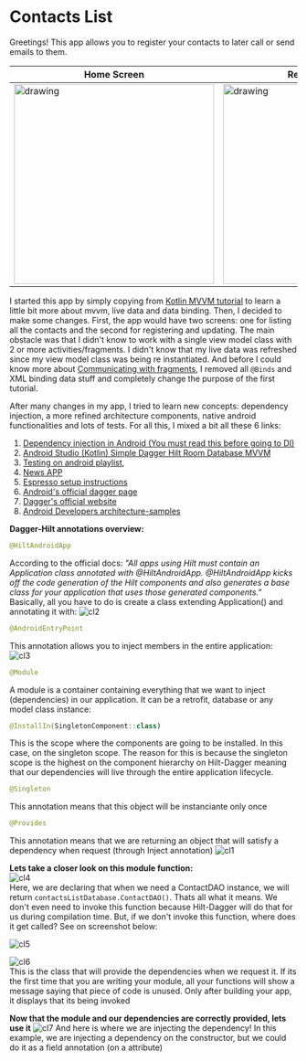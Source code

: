 # Contacts List

Greetings! This app allows you to register your contacts to later call or send emails to them.


| Home Screen      | Register Screen      |
|------------|-------------|
|   <img src="https://user-images.githubusercontent.com/66192808/116832889-d6a76d80-ab8c-11eb-80e5-1a48cd3e9c4c.gif" alt="drawing" width="350"/>|<img src="https://user-images.githubusercontent.com/66192808/117049933-2ac86400-aceb-11eb-9054-13fe7cf991af.gif" alt="drawing" width="350">|

I started this app by simply copying from [Kotlin MVVM tutorial](https://www.youtube.com/watch?v=v2yocpEcE_g) to learn a little bit more about mvvm, live data and data binding.
Then, I decided to make some changes. First, the app would have two screens: one for listing all the contacts and the second for registering and updating. The main obstacle was that I didn't know to work with a single view model class with 2 or more activities/fragments. I didn't know that my live data was refreshed since my view model class was being re instantiated. And before I could know more about [Communicating with fragments](https://developer.android.com/guide/fragments/communicate), I removed all ``@Binds`` and XML binding data stuff and completely change the purpose of the first tutorial.

After many changes in my app, I tried to learn new concepts: dependency injection, a more refined architecture components, native android functionalities and lots of tests.
For all this, I mixed a bit all these 6 links:
1. [Dependency injection in Android (You must read this before going to DI)](https://developer.android.com/training/dependency-injection?hl=en-us)
2. [Android Studio (Kotlin) Simple Dagger Hilt Room Database MVVM](https://www.youtube.com/watch?v=EMqlwjdNKcw&t=2007s)
3. [Testing on android playlist](https://www.youtube.com/playlist?list=PLQkwcJG4YTCSYJ13G4kVIJ10X5zisB2Lq),
4. [News APP](https://www.youtube.com/watch?v=kWAuZDIRdi8&t=549s)
5. [Espresso setup instructions](https://developer.android.com/training/testing/espresso/setup)
6. [Android's official dagger page](https://developer.android.com/training/dependency-injection/dagger-android?hl=en-us)
7. [Dagger's official website](https://dagger.dev/)
8. [Android Developers architecture-samples](https://github.com/android/architecture-samples)      
  
**Dagger-Hilt annotations overview:**      
```kotlin
@HiltAndroidApp
```
According to the official docs: *"All apps using Hilt must contain an Application class annotated with @HiltAndroidApp. @HiltAndroidApp kicks off the code generation of the Hilt components and also generates a base class for your application that uses those generated components."* Basically, all you have to do is create a class extending Application() and annotating it with: 
![cl2](https://user-images.githubusercontent.com/66192808/119385206-311f7f80-bc9c-11eb-8c46-ab1c1835debe.PNG)  
```kotlin
@AndroidEntryPoint
```
This annotation allows you to inject members in the entire application:    
![cl3](https://user-images.githubusercontent.com/66192808/119391224-7a73cd00-bca4-11eb-8492-7f91c3849366.PNG)  
```kotlin
@Module
```
A module is a container containing everything that we want to inject (dependencies) in our application. It can be a retrofit, database or any model class instance:

```kotlin
@InstallIn(SingletonComponent::class)
```
This is the scope where the components are going to be installed. In this case, on the singleton scope. The reason for this is because the singleton scope is the highest on the component hierarchy on Hilt-Dagger meaning that our dependencies will live through the entire application lifecycle.  
```kotlin
@Singleton
```
This annotation means that this object will be instanciante only once  
```kotlin
@Provides
```
This annotation means that we are returning an object that will satisfy a dependency when request (through Inject annotation)
![cl1](https://user-images.githubusercontent.com/66192808/119385199-2fee5280-bc9c-11eb-95df-1a63378339a0.PNG)  

**Lets take a closer look on this module function:**  
![cl4](https://user-images.githubusercontent.com/66192808/119404661-7fda1300-bcb6-11eb-8dc2-949dd932a38e.PNG)  
Here, we are declaring that when we need a ContactDAO instance, we will return ``contactsListDatabase.ContactDAO()``. Thats all what it means. We don't even need to invoke this function because Hilt-Dagger will do that for us during compilation time. But, if we don't invoke this function, where does it get called? See on screenshot below:  

![cl5](https://user-images.githubusercontent.com/66192808/119404670-810b4000-bcb6-11eb-8de9-7dcdd53da63d.PNG)  

![cl6](https://user-images.githubusercontent.com/66192808/119404671-81a3d680-bcb6-11eb-86f1-5c4d99002757.PNG)  
This is the class that will provide the dependencies when we request it. If its the first time that you are writing your module, all your functions will show a message saying that piece of code is unused. Only after building your app, it displays that its being invoked

**Now that the module and our dependencies are correctly provided, lets use it**
![cl7](https://user-images.githubusercontent.com/66192808/119405749-2377f300-bcb8-11eb-9569-8312d6b06298.PNG)
And here is where we are injecting the dependency! In this example, we are injecting a dependency on the constructor, but we could do it as a field annotation (on a attribute)





